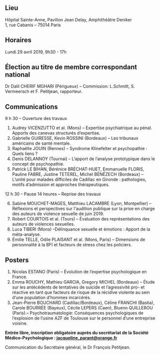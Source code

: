 ## Lieu
Hôpital Sainte-Anne, Pavillon Jean Delay, Amphithéâtre Deniker    
1, rue Cabanis – 75014 Paris

## Horaires
Lundi 29 avril 2019, 9h30 - 17h

## Élection au titre de membre correspondant national
Dr Dalil CHERIF MGHARI (Périgueux) – Commission: L.Schmitt, S. Vermeersch et F. Petitjean, rapporteur.

## Communications
9 h 30 – Ouverture des travaux
1. Audrey VICENZUTTO et al. (Mons) – Expertise psychiatrique au pénal. Apports des canevas structurés d’expertise.
2. Gabrielle GUIRESSE, Kevin ROSSINI (Bordeaux) – Les tribunaux américains de santé mentale.
3. Raphaëlle JOUIN (Rennes) – Syndrome Klinefelter et psychopathie : Quels liens ?
4. Denis DELANNOY (Tournai) – L’apport de l’analyse prototypique dans le concept de psychopathie.
5. Patrick LE BIHAN, Bérénice BRÉCHAT-HUET, Emmanuelle FLORIS, Pauline FABRE, Justine TETEREL, Michel BÉNÉZECH (Bordeaux) – L’unité pour malades difficiles de Cadillac en Gironde : pathologies, motifs d’admission et approches thérapeutiques.

12 h 30 – Pause
14 heures – Reprise des travaux

6. Sabine MOUCHET-MAGES, Matthieu LACAMBRE (Lyon, Montpellier) – Réflexions et perspectives sur l'audition publique sur la prise en charge des auteurs de violence sexuelle de juin 2019.
7. Robert COURTOIS et al. (Tours) – Évaluation des représentations des auteurs de violences sexuelles.
8. Luca TIBERI (Mons) –Délinquance sexuelle et émotions : Apport de la méta-analyse.
9. Émilie TELLE, Odile PLAISANT et al. (Mons, Paris) – Dimensions de personnalité à la BFI et facteurs de stress chez les policiers.

## Posters
1. Nicolas ESTANO (Paris) – Évolution de l’expertise psychologique en France.
2. Emma ROUCHY, Mathieu GARCIA, Gregory MICHEL (Bordeaux) – Étude sur les antécédents de tentatives de suicide et l’agressivité pro- et réactive en tant que facteurs de risque de la récidive violente au sein d’une population d’hommes incarcérés.
3. Jean-Pierre BOUCHARD (Cadillac/Bordeaux), Céline FRANCHI (Bastia), Carole BOURRÉE (Bayeux), Cécile LEPERS (Caen), Bluenn QUILLEROU (Paris).– Psychotraumatologie: Conséquences psychologiques de l’explosion de l’usine AZF de Toulouse sur le personnel d’une entreprise voisine.

**Entrée libre, inscription obligatoire auprès du secrétariat de la Société Médico-Psychologique : jacqueline_parant@orange.fr**

Communication du Secrétaire général, le Dr François Petitjean.
